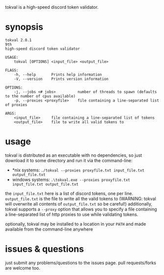 tokval is a high-speed discord token validator.

# synopsis
```
tokval 2.0.1
9th
high-speed discord token validator

USAGE:
    tokval [OPTIONS] <input_file> <output_file>

FLAGS:
    -h, --help       Prints help information
    -V, --version    Prints version information

OPTIONS:
    -j, --jobs <# jobs>          number of threads to spawn (defaults to the number of cpus available)
    -p, --proxies <proxyfile>    file containing a line-separated list of proxies

ARGS:
    <input_file>     file containing a line-separated list of tokens
    <output_file>    file to write all valid tokens to
```

# usage
tokval is distributed as an executable with no dependencies, so just download it to some directory and run it via the command-line: 
- \*nix systems: `./tokval --proxies proxyfile.txt input_file.txt output_file.txt`
- windows systems: `.\tokval.exe --proxies proxyfile.txt input_file.txt output_file.txt`

the `input_file.txt` here is a list of discord tokens, one per line. `output_file.txt` is the file to write all the valid tokens to (WARNING: tokval will overwrite all contents of `output_file.txt` so be careful!) additionally, tokval supports a `--proxy` option that allows you to specify a file containing a line-separated list of http proxies to use while validating tokens.

optionally, tokval may be installed to a location in your `PATH` and made available from the command-line anywhere

# issues & questions
just submit any problems/questions to the issues page. pull requests/forks are welcome too.
